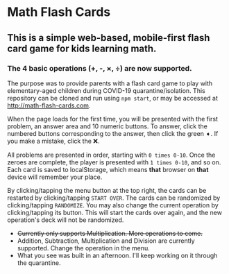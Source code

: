 # Math Flash Cards

## This is a simple web-based, mobile-first flash card game for kids learning math. 

### The 4 basic operations (+, -, ×, ÷) are now supported.

The purpose was to provide parents with a flash card game to play with elementary-aged children during COVID-19 quarantine/isolation. This repository can be cloned and run using `npm start`, or may be accessed at http://math-flash-cards.com.

When the page loads for the first time, you will be presented with the first problem, an answer area and 10 numeric buttons. To answer, click the numbered buttons corresponding to the answer, then click the green ➧. If you make a mistake, click the ❌. 

All problems are presented in order, starting with `0 times 0-10`. Once the zeroes are complete, the player is presented with `1 times 0-10`, and so on. Each card is saved to localStorage, which means **that** browser on **that** device will remember your place.

By clicking/tapping the menu button at the top right, the cards can be restarted by clicking/tapping `START OVER`. The cards can be randomized by clicking/tapping `RANDOMIZE`. You may also change the current operation by clicking/tapping its button. This will start the cards over again, and the new operation's deck will not be randomized.

  - ~~Currently only supports Multiplication. More operations to come.~~
  - Addition, Subtraction, Multiplication and Division are currently supported. Change the operation in the menu.
  - What you see was built in an afternoon. I'll keep working on it through the quarantine.